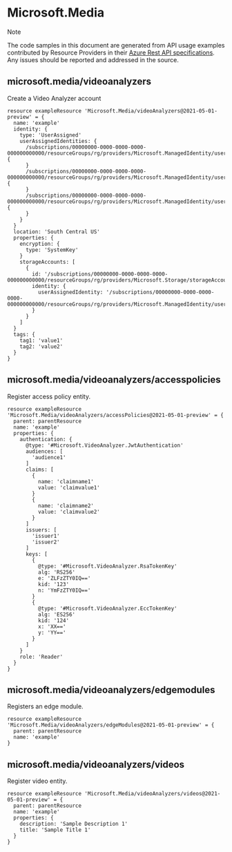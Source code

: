 # Microsoft.Media
  
> [!NOTE]
> The code samples in this document are generated from API usage examples contributed by Resource Providers in their [Azure Rest API specifications](https://github.com/Azure/azure-rest-api-specs). Any issues should be reported and addressed in the source.


## microsoft.media/videoanalyzers

Create a Video Analyzer account
```bicep
resource exampleResource 'Microsoft.Media/videoAnalyzers@2021-05-01-preview' = {
  name: 'example'
  identity: {
    type: 'UserAssigned'
    userAssignedIdentities: {
      /subscriptions/00000000-0000-0000-0000-000000000000/resourceGroups/rg/providers/Microsoft.ManagedIdentity/userAssignedIdentities/id1: {
      }
      /subscriptions/00000000-0000-0000-0000-000000000000/resourceGroups/rg/providers/Microsoft.ManagedIdentity/userAssignedIdentities/id2: {
      }
      /subscriptions/00000000-0000-0000-0000-000000000000/resourceGroups/rg/providers/Microsoft.ManagedIdentity/userAssignedIdentities/id3: {
      }
    }
  }
  location: 'South Central US'
  properties: {
    encryption: {
      type: 'SystemKey'
    }
    storageAccounts: [
      {
        id: '/subscriptions/00000000-0000-0000-0000-000000000000/resourceGroups/rg/providers/Microsoft.Storage/storageAccounts/storage1'
        identity: {
          userAssignedIdentity: '/subscriptions/00000000-0000-0000-0000-000000000000/resourceGroups/rg/providers/Microsoft.ManagedIdentity/userAssignedIdentities/id2'
        }
      }
    ]
  }
  tags: {
    tag1: 'value1'
    tag2: 'value2'
  }
}
```

## microsoft.media/videoanalyzers/accesspolicies

Register access policy entity.
```bicep
resource exampleResource 'Microsoft.Media/videoAnalyzers/accessPolicies@2021-05-01-preview' = {
  parent: parentResource 
  name: 'example'
  properties: {
    authentication: {
      @type: '#Microsoft.VideoAnalyzer.JwtAuthentication'
      audiences: [
        'audience1'
      ]
      claims: [
        {
          name: 'claimname1'
          value: 'claimvalue1'
        }
        {
          name: 'claimname2'
          value: 'claimvalue2'
        }
      ]
      issuers: [
        'issuer1'
        'issuer2'
      ]
      keys: [
        {
          @type: '#Microsoft.VideoAnalyzer.RsaTokenKey'
          alg: 'RS256'
          e: 'ZLFzZTY0IQ=='
          kid: '123'
          n: 'YmFzZTY0IQ=='
        }
        {
          @type: '#Microsoft.VideoAnalyzer.EccTokenKey'
          alg: 'ES256'
          kid: '124'
          x: 'XX=='
          y: 'YY=='
        }
      ]
    }
    role: 'Reader'
  }
}
```

## microsoft.media/videoanalyzers/edgemodules

Registers an edge module.
```bicep
resource exampleResource 'Microsoft.Media/videoAnalyzers/edgeModules@2021-05-01-preview' = {
  parent: parentResource 
  name: 'example'
}
```

## microsoft.media/videoanalyzers/videos

Register video entity.
```bicep
resource exampleResource 'Microsoft.Media/videoAnalyzers/videos@2021-05-01-preview' = {
  parent: parentResource 
  name: 'example'
  properties: {
    description: 'Sample Description 1'
    title: 'Sample Title 1'
  }
}
```
